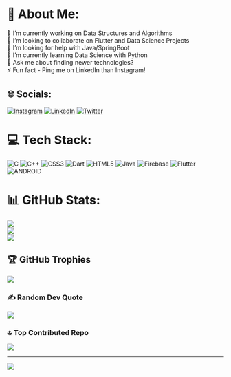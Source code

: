 # 💫 About Me:
🔭 I’m currently working on Data Structures and Algorithms<br>👯 I’m looking to collaborate on Flutter and Data Science Projects<br>🤝 I’m looking for help with Java/SpringBoot <br>🌱 I’m currently learning Data Science with Python<br>💬 Ask me about finding newer technologies?<br>⚡ Fun fact - Ping me on LinkedIn than Instagram!


## 🌐 Socials:
[![Instagram](https://img.shields.io/badge/Instagram-%23E4405F.svg?logo=Instagram&logoColor=white)](https://instagram.com/sumiiitttt._) [![LinkedIn](https://img.shields.io/badge/LinkedIn-%230077B5.svg?logo=linkedin&logoColor=white)](https://linkedin.com/in/sumit-pathak06) [![Twitter](https://img.shields.io/badge/Twitter-%231DA1F2.svg?logo=Twitter&logoColor=white)](https://twitter.com/SumitPa55268008) 

# 💻 Tech Stack:
![C](https://img.shields.io/badge/c-%2300599C.svg?style=plastic&logo=c&logoColor=white) ![C++](https://img.shields.io/badge/c++-%2300599C.svg?style=plastic&logo=c%2B%2B&logoColor=white) ![CSS3](https://img.shields.io/badge/css3-%231572B6.svg?style=plastic&logo=css3&logoColor=white) ![Dart](https://img.shields.io/badge/dart-%230175C2.svg?style=plastic&logo=dart&logoColor=white) ![HTML5](https://img.shields.io/badge/html5-%23E34F26.svg?style=plastic&logo=html5&logoColor=white) ![Java](https://img.shields.io/badge/java-%23ED8B00.svg?style=plastic&logo=java&logoColor=white) ![Firebase](https://img.shields.io/badge/firebase-%23039BE5.svg?style=plastic&logo=firebase) ![Flutter](https://img.shields.io/badge/Flutter-%2302569B.svg?style=plastic&logo=Flutter&logoColor=white) ![ANDROID](https://img.shields.io/badge/android-%2320232a.svg?style=plastic&logo=android&logoColor=%a4c639)
# 📊 GitHub Stats:
![](https://github-readme-stats.vercel.app/api?username=sumitpathak6&theme=radical&hide_border=true&include_all_commits=true&count_private=true)<br/>
![](https://github-readme-streak-stats.herokuapp.com/?user=sumitpathak6&theme=radical&hide_border=true)<br/>
![](https://github-readme-stats.vercel.app/api/top-langs/?username=sumitpathak6&theme=radical&hide_border=true&include_all_commits=true&count_private=true&layout=compact)

## 🏆 GitHub Trophies
![](https://github-profile-trophy.vercel.app/?username=sumitpathak6&theme=radical&no-frame=false&no-bg=true&margin-w=4)

### ✍️ Random Dev Quote
![](https://quotes-github-readme.vercel.app/api?type=horizontal&theme=radical)

### 🔝 Top Contributed Repo
![](https://github-contributor-stats.vercel.app/api?username=sumitpathak6&limit=5&theme=dark&combine_all_yearly_contributions=true)

---
[![](https://visitcount.itsvg.in/api?id=sumitpathak6&icon=0&color=0)](https://visitcount.itsvg.in)

<!-- Proudly created with GPRM ( https://gprm.itsvg.in ) -->
